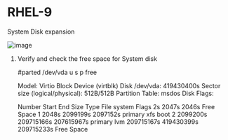 # RHEL-9
System Disk expansion

![image](https://github.com/blackhairrr/RHEL-9/assets/37354986/2d89aa6d-127b-4659-80ce-9d23eb31343d)

1. Verify and check the free space for System disk
   
   #parted /dev/vda u s p free
   
    Model: Virtio Block Device (virtblk)
    Disk /dev/vda: 419430400s
    Sector size (logical/physical): 512B/512B
    Partition Table: msdos
    Disk Flags:
    
    Number  Start       End         Size        Type     File system  Flags
            2s          2047s       2046s                Free Space
     1      2048s       2099199s    2097152s    primary  xfs          boot
     2      2099200s    209715166s  207615967s  primary               lvm
            209715167s  419430399s  209715233s           Free Space
    
